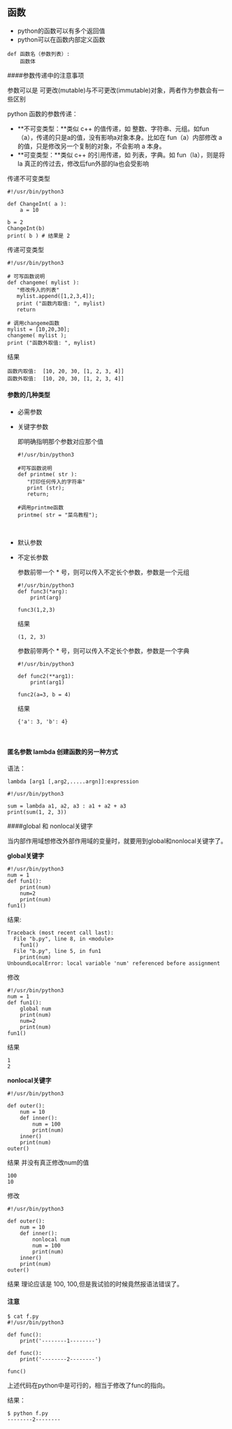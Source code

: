 ## 函数

* python的函数可以有多个返回值
* python可以在函数内部定义函数

```
def 函数名（参数列表）:
    函数体
```



####参数传递中的注意事项

参数可以是 可更改(mutable)与不可更改(immutable)对象，两者作为参数会有一些区别

python 函数的参数传递：

- **不可变类型：**类似 c++ 的值传递，如 整数、字符串、元组。如fun（a），传递的只是a的值，没有影响a对象本身。比如在 fun（a）内部修改 a 的值，只是修改另一个复制的对象，不会影响 a 本身。
- **可变类型：**类似 c++ 的引用传递，如 列表，字典。如 fun（la），则是将 la 真正的传过去，修改后fun外部的la也会受影响

传递不可变类型

```
#!/usr/bin/python3
 
def ChangeInt( a ):
    a = 10

b = 2
ChangeInt(b)
print( b ) # 结果是 2
```

传递可变类型

```
#!/usr/bin/python3
 
# 可写函数说明
def changeme( mylist ):
   "修改传入的列表"
   mylist.append([1,2,3,4]);
   print ("函数内取值: ", mylist)
   return
 
# 调用changeme函数
mylist = [10,20,30];
changeme( mylist );
print ("函数外取值: ", mylist)
```

结果

```
函数内取值:  [10, 20, 30, [1, 2, 3, 4]]
函数外取值:  [10, 20, 30, [1, 2, 3, 4]]
```

#### 参数的几种类型

- 必需参数

- 关键字参数

  即明确指明那个参数对应那个值 

  ```
  #!/usr/bin/python3
   
  #可写函数说明
  def printme( str ):
     "打印任何传入的字符串"
     print (str);
     return;
   
  #调用printme函数
  printme( str = "菜鸟教程");
  ```

  ​

- 默认参数

- 不定长参数 

  参数前带一个 * 号，则可以传入不定长个参数，参数是一个元组

  ```
  #!/usr/bin/python3
  def func3(*arg):
      print(arg)

  func3(1,2,3)
  ```

  结果

  ```
  (1, 2, 3)
  ```

  参数前带两个 * 号，则可以传入不定长个参数，参数是一个字典

  ```
  #!/usr/bin/python3

  def func2(**arg1):
      print(arg1)

  func2(a=3, b = 4)
  ```

  结果

  ```
  {'a': 3, 'b': 4}
  ```

  ​

#### 匿名参数 lambda 创建函数的另一种方式

语法：

```
lambda [arg1 [,arg2,.....argn]]:expression
```



```
#!/usr/bin/python3

sum = lambda a1, a2, a3 : a1 + a2 + a3
print(sum(1, 2, 3))
```



####global 和 nonlocal关键字 

当内部作用域想修改外部作用域的变量时，就要用到global和nonlocal关键字了。

**global关键字**

```
#!/usr/bin/python3
num = 1
def fun1():
    print(num) 
    num=2
    print(num)
fun1()
```

结果:

```
Traceback (most recent call last):
  File "b.py", line 8, in <module>
    fun1()
  File "b.py", line 5, in fun1
    print(num) 
UnboundLocalError: local variable 'num' referenced before assignment
```

修改

```
#!/usr/bin/python3
num = 1
def fun1():
    global num
    print(num) 
    num=2
    print(num)
fun1()
```

结果

```
1
2
```

**nonlocal关键字**

```
#!/usr/bin/python3
 
def outer():
    num = 10
    def inner():
        num = 100
        print(num)
    inner()
    print(num)
outer()
```

结果 并没有真正修改num的值

```
100
10
```

修改

```
#!/usr/bin/python3
 
def outer():
    num = 10
    def inner():
        nonlocal num
        num = 100
        print(num)
    inner()
    print(num)
outer()
```

结果 理论应该是 100, 100,但是我试验的时候竟然报语法错误了。

#### 注意

```
$ cat f.py 
#!/usr/bin/python3

def func():
    print('--------1--------')

def func():
    print('--------2--------')

func()
```

上述代码在python中是可行的，相当于修改了func的指向。

结果：

```
$ python f.py 
--------2--------
```

